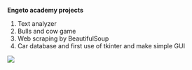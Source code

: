 **Engeto academy projects**

1) Text analyzer
2) Bulls and cow game
3) Web scraping by BeautifulSoup
4) Car database and first use of tkinter and make simple GUI


[![](http://img.youtube.com/vi/4RKcIy_Ihok/0.jpg)](http://www.youtube.com/watch?v=4RKcIy_Ihok "Car database")
